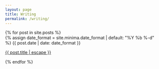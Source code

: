 ```yaml
---
layout: page
title: Writing
permalink: /writing/
---
```


<div class="writing-list">
  {% for post in site.posts %}
    <div class="writing-list-post">
      {% assign date_format = site.minima.date_format | default: "%Y %b %-d" %}
      <span class="writing-list-post-date">{{ post.date | date: date_format }}</span>
      <p class="writing-list-post-title">
        <a href="{{ post.url | relative_url }}">{{ post.title | escape }}</a>
      </p>
    </div>
  {% endfor %}
</div>
